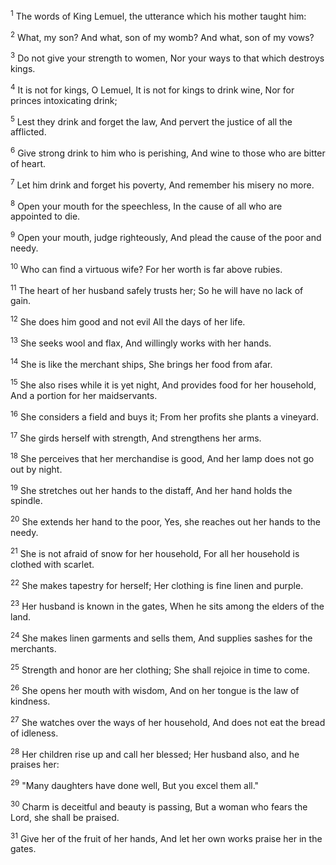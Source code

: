 <sup>1</sup> 
The words of King Lemuel, the utterance which his mother taught him: 

<sup>2</sup> 
What, my son? And what, son of my womb? And what, son of my vows? 

<sup>3</sup> 
Do not give your strength to women, Nor your ways to that which destroys kings. 

<sup>4</sup> 
It is not for kings, O Lemuel, It is not for kings to drink wine, Nor for princes intoxicating drink; 

<sup>5</sup> 
Lest they drink and forget the law, And pervert the justice of all the afflicted. 

<sup>6</sup> 
Give strong drink to him who is perishing, And wine to those who are bitter of heart. 

<sup>7</sup> 
Let him drink and forget his poverty, And remember his misery no more. 

<sup>8</sup> 
Open your mouth for the speechless, In the cause of all who are appointed to die. 

<sup>9</sup> 
Open your mouth, judge righteously, And plead the cause of the poor and needy.

<sup>10</sup> 
Who can find a virtuous wife? For her worth is far above rubies. 

<sup>11</sup> 
The heart of her husband safely trusts her; So he will have no lack of gain. 

<sup>12</sup> 
She does him good and not evil All the days of her life. 

<sup>13</sup> 
She seeks wool and flax, And willingly works with her hands. 

<sup>14</sup> 
She is like the merchant ships, She brings her food from afar. 

<sup>15</sup> 
She also rises while it is yet night, And provides food for her household, And a portion for her maidservants. 

<sup>16</sup> 
She considers a field and buys it; From her profits she plants a vineyard. 

<sup>17</sup> 
She girds herself with strength, And strengthens her arms. 

<sup>18</sup> 
She perceives that her merchandise is good, And her lamp does not go out by night. 

<sup>19</sup> 
She stretches out her hands to the distaff, And her hand holds the spindle. 

<sup>20</sup> 
She extends her hand to the poor, Yes, she reaches out her hands to the needy. 

<sup>21</sup> 
She is not afraid of snow for her household, For all her household is clothed with scarlet. 

<sup>22</sup> 
She makes tapestry for herself; Her clothing is fine linen and purple. 

<sup>23</sup> 
Her husband is known in the gates, When he sits among the elders of the land. 

<sup>24</sup> 
She makes linen garments and sells them, And supplies sashes for the merchants. 

<sup>25</sup> 
Strength and honor are her clothing; She shall rejoice in time to come. 

<sup>26</sup> 
She opens her mouth with wisdom, And on her tongue is the law of kindness. 

<sup>27</sup> 
She watches over the ways of her household, And does not eat the bread of idleness. 

<sup>28</sup> 
Her children rise up and call her blessed; Her husband also, and he praises her: 

<sup>29</sup> 
"Many daughters have done well, But you excel them all." 

<sup>30</sup> 
Charm is deceitful and beauty is passing, But a woman who fears the Lord, she shall be praised. 

<sup>31</sup> 
Give her of the fruit of her hands, And let her own works praise her in the gates.